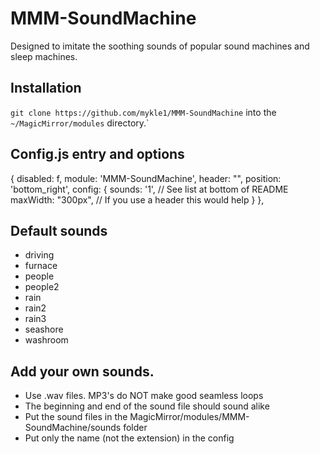 # MMM-SoundMachine

Designed to imitate the soothing sounds of popular sound machines and sleep machines.

## Installation

`git clone https://github.com/mykle1/MMM-SoundMachine` into the `~/MagicMirror/modules` directory.`

## Config.js entry and options

{
    disabled: f,
    module: 'MMM-SoundMachine',
    header: "",
    position: 'bottom_right',
       config: {
       sounds: '1',           // See list at bottom of README
       maxWidth: "300px",     // If you use a header this would help
    }
},

## Default sounds

* driving
* furnace
* people
* people2
* rain
* rain2
* rain3
* seashore
* washroom

## Add your own sounds.

* Use .wav files. MP3's do NOT make good seamless loops
* The beginning and end of the sound file should sound alike
* Put the sound files in the MagicMirror/modules/MMM-SoundMachine/sounds folder
* Put only the name (not the extension) in the config
